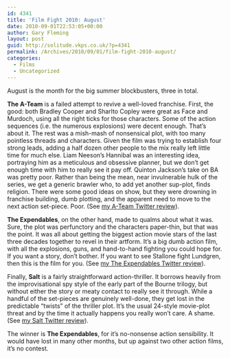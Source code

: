 ```yaml
---
id: 4341
title: 'Film Fight 2010: August'
date: 2010-09-01T22:53:05+00:00
author: Gary Fleming
layout: post
guid: http://solitude.vkps.co.uk/?p=4341
permalink: /Archives/2010/09/01/film-fight-2010-august/
categories:
  - Films
  - Uncategorized
---
```

August is the month for the big summer blockbusters, three in total.

**The A-Team** is a failed attempt to revive a well-loved franchise. First, the good: both Bradley Cooper and Sharlto Copley were great as Face and Murdoch, using all the right ticks for those characters. Some of the action sequences (i.e. the numerous explosions) were decent enough. That&#8217;s about it. The rest was a mish-mash of nonsensical plot, with too many pointless threads and characters. Given the film was trying to establish four strong leads, adding a half dozen other people to the mix really left little time for much else. Liam Neeson&#8217;s Hannibal was an interesting idea, portraying him as a meticulous and obsessive planner, but we don&#8217;t get enough time with him to really see it pay off. Quinton Jackson&#8217;s take on BA was pretty poor. Rather than being the mean, near invulnerable hulk of the series, we get a generic brawler who, to add yet another sup-plot, finds religion. There were some good ideas on show, but they were drowning in franchise building, dumb plotting, and the apparent need to move to the next action set-piece. Poor. (See [my A-Team Twitter review](http://twitter.com/garyfleming/status/20729340430)).

**The Expendables**, on the other hand, made to qualms about what it was. Sure, the plot was perfunctory and the characters paper-thin, but that was the point. It was all about getting the biggest action movie stars of the last three decades together to revel in their artform. It&#8217;s a big dumb action film, with all the explosions, guns, and hand-to-hand fighting you could hope for. If you want a story, don&#8217;t bother. If you want to see Stallone fight Lundgren, then this is the film for you. (See [my The Expendables Twitter review](http://twitter.com/garyfleming/status/21183611608)).

Finally, **Salt** is a fairly straightforward action-thriller. It borrows heavily from the improvisational spy style of the early part of the Bourne trilogy, but without either the story or meaty contact to really see it through. While a handful of the set-pieces are genuinely well-done, they get lost in the predictable &#8220;twists&#8221; of the thriller plot. It&#8217;s the usual 24-style movie-plot threat and by the time it actually happens you really won&#8217;t care. A shame. (See [my Salt Twitter review](http://twitter.com/garyfleming/status/21816558896)).

The winner is **The Expendables**, for it&#8217;s no-nonsense action sensibility. It would have lost in many other months, but up against two other action films, it&#8217;s no contest.